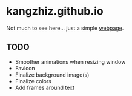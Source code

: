 # kangzhiz.github.io

Not much to see here... just a simple [webpage](https://www.kangzhiz.com).

## TODO

* Smoother animations when resizing window
* Favicon
* Finalize background image(s)
* Finalize colors
* Add frames around text
